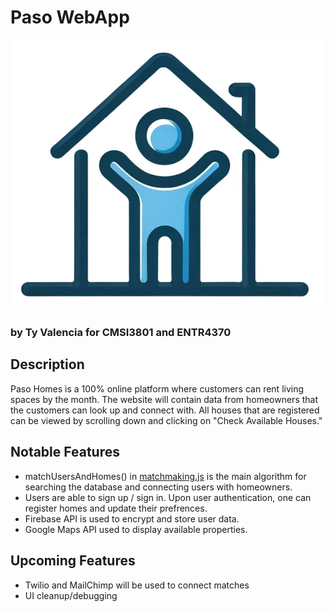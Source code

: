 # Paso WebApp 
![Logo](images/paso_logo_2.png)
### by Ty Valencia for CMSI3801 and ENTR4370

## Description
Paso Homes is a 100% online platform where customers can rent living spaces by the month. The website will contain data from homeowners that the customers can look up and connect with. All houses that are registered can be viewed by scrolling down and clicking on "Check Available Houses."

## Notable Features
 - matchUsersAndHomes() in [matchmaking.js](https://github.com/TyValencia/pasohomes/blob/main/scripts/matchmaking.js) is the main algorithm for searching the database and connecting users with homeowners.
 - Users are able to sign up / sign in. Upon user authentication, one can register homes and update their prefrences. 
 - Firebase API is used to encrypt and store user data. 
 - Google Maps API used to display available properties. 

## Upcoming Features
 - Twilio and MailChimp will be used to connect matches 
 - UI cleanup/debugging 
